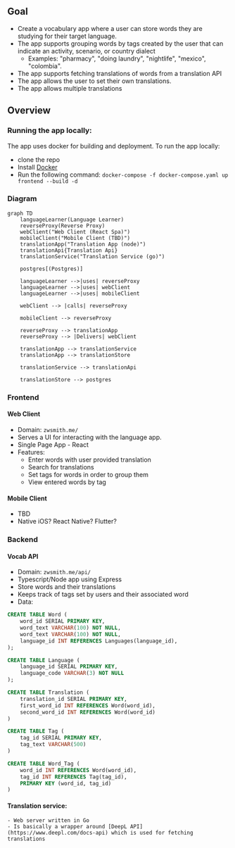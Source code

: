 ## Goal
- Create a vocabulary app where a user can store words they are studying for their target language. 
- The app supports grouping words by tags created by the user that can indicate an activity, scenario, or country dialect
	- Examples: "pharmacy", "doing laundry", "nightlife", "mexico", "colombia".
- The app supports fetching translations of words from a translation API
- The app allows the user to set their own translations. 
- The app allows multiple translations
## Overview

### Running the app locally:
The app uses docker for building and deployment. To run the app locally:
- clone the repo
- Install [Docker](https://docs.docker.com/get-docker/) 
- Run the following command: `docker-compose -f docker-compose.yaml up frontend --build -d`

### Diagram
```mermaid
graph TD
    languageLearner(Language Learner)
    reverseProxy(Reverse Proxy)
    webClient("Web Client (React Spa)")
    mobileClient("Mobile Client (TBD)")
    translationApp("Translation App (node)")
    translationApi{Translation Api}
    translationService("Translation Service (go)")

    postgres[(Postgres)]
    
    languageLearner -->|uses| reverseProxy
    languageLearner -->|uses| webClient
    languageLearner -->|uses| mobileClient
        
    webClient --> |calls| reverseProxy    
    
    mobileClient --> reverseProxy
    
    reverseProxy --> translationApp
    reverseProxy --> |Delivers| webClient    
    
    translationApp --> translationService
    translationApp --> translationStore
    
    translationService --> translationApi
    
    translationStore --> postgres
```
### Frontend
#### Web Client
- Domain: `zwsmith.me/`
- Serves a UI for interacting with the language app.
- Single Page App - React
- Features:
	- Enter words with user provided translation
	- Search for translations
	- Set tags for words in order to group them
	- View entered words by tag

#### Mobile Client
 - TBD
 - Native iOS? React Native? Flutter?

### Backend
#### Vocab API
- Domain: `zwsmith.me/api/`
- Typescript/Node app using Express
- Store words and their translations
- Keeps track of tags set by users and their associated word
- Data:
```sql
CREATE TABLE Word (
    word_id SERIAL PRIMARY KEY,
    word_text VARCHAR(100) NOT NULL,
    word_text VARCHAR(100) NOT NULL,
    language_id INT REFERENCES Languages(language_id),
);

CREATE TABLE Language (
    language_id SERIAL PRIMARY KEY,
    language_code VARCHAR(3) NOT NULL
);

CREATE TABLE Translation (
    translation_id SERIAL PRIMARY KEY,
	first_word_id INT REFERENCES Word(word_id),
	second_word_id INT REFERENCES Word(word_id)
)

CREATE TABLE Tag (
    tag_id SERIAL PRIMARY KEY,
    tag_text VARCHAR(500)
)

CREATE TABLE Word_Tag (
    word_id INT REFERENCES Word(word_id),
    tag_id INT REFERENCES Tag(tag_id),
    PRIMARY KEY (word_id, tag_id)
)
```
#### Translation service:
	- Web server written in Go
	- Is basically a wrapper around [DeepL API](https://www.deepl.com/docs-api) which is used for fetching translations

